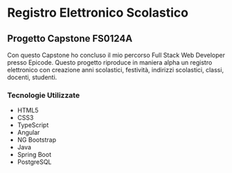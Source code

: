 # Registro Elettronico Scolastico
## Progetto Capstone FS0124A

Con questo Capstone ho concluso il mio percorso Full Stack Web Developer presso Epicode. Questo progetto riproduce in maniera alpha un registro elettronico con creazione anni scolastici, festività, indirizzi scolastici, classi, docenti, studenti.

### Tecnologie Utilizzate
- HTML5
- CSS3
- TypeScript
- Angular
- NG Bootstrap
- Java
- Spring Boot
- PostgreSQL
